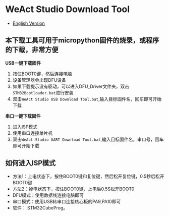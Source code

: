 # WeAct Studio Download Tool

* [English Version](./README.md)

## 本下载工具可用于micropython固件的烧录，或程序的下载，非常方便

**USB一键下载固件**

1. 按住BOOT0键，然后连接电脑
2. 设备管理器会出现DFU设备
3. 如果下载提示没有驱动，可以进入DFU_Driver文件夹，双击`STM32Bootloader.bat`进行安装
4. 双击`WeAct Studio USB Download Tool.bat`,输入目标固件名，回车即可开始下载

**串口一键下载固件**

1. 进入ISP模式
2. 使用串口连接单片机
3. 双击`WeAct Studio UART Download Tool.bat`,输入目标固件名，串口号，回车即可开始下载

## 如何进入ISP模式

* 方法1：上电状态下，按住BOOT0键和复位键，然后松开复位键，0.5秒后松开BOOT0键
* 方法2：掉电状态下，按住BOOT0键，上电后0.5S松开BOOT0
* DFU模式：使用数据线连接电脑即可
* 串口模式：使用USB转串口连接核心板的PA9,PA10即可
* 软件： STM32CubeProg。

